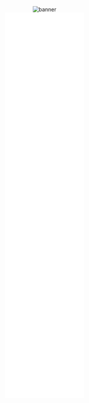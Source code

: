 <div align="center"><img src="https://github.com/ri1ongithub/ri1ongithub/assets/49335122/6ad62829-918e-428f-bef4-75c2c600bee3" alt="banner"/><br><img src="https://github.com/ri1ongithub/ri1ongithub/blob/main/github-metrics.svg" alt="metrics"/> </div>
